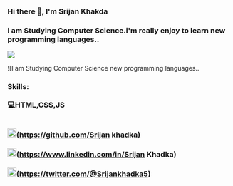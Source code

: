 ### Hi there 👋, I'm Srijan Khakda<br>
<h3>I am Studying Computer Science.i'm really enjoy to learn new programming languages..</h3>
<img src="https://pbs.twimg.com/profile_banners/1011082568832126976/1669012305/1500x500">

![I am Studying Computer Science new programming languages..</h3>


<H3>Skills:</H#><br>
<br>
<b>💻HTML,CSS,JS</b>
<br>
<br>




<img src='https://cdn.jsdelivr.net/npm/simple-icons@3.0.1/icons/github.svg' alt='github' height='20'>(https://github.com/Srijan khadka) <br>
<br>
<img src='https://cdn.jsdelivr.net/npm/simple-icons@3.0.1/icons/linkedin.svg' alt='linkedin' height='20'>(https://www.linkedin.com/in/Srijan Khadka)  <br>
<br>
<img src='https://cdn.jsdelivr.net/npm/simple-icons@3.0.1/icons/twitter.svg' alt='twitter' height='20'>(https://twitter.com/@Srijankhadka5)  

